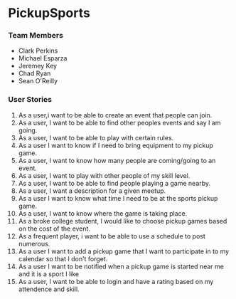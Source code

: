 PickupSports
============

### Team Members

* Clark Perkins
* Michael Esparza
* Jeremey Key
* Chad Ryan
* Sean O'Reilly


### User Stories

1. As a user,i want to be able to create an event that people can join.
2. As a user, I want to be able to find other peoples events and say I am going.
3. As a user, I want to be able to play with certain rules.
4. As a user I want to know if I need to bring equipment to my pickup game.
5. As a user, I want to know how many people are coming/going to an event.
5. As a user, I want to play with other people of my skill level.
6. As a user, I want to be able to find people playing a game nearby.
7. As a user, I want a description for a given meetup.
8. As a user I want to know what time I need to be at the sports pickup game.
9. As a user, I want to know where the game is taking place. 
10. As a broke college student, I would like to choose pickup games based on the cost of the event.
11. As a frequent player, i want to be able to use a schedule to post numerous. 
12. As a user I want to add a pickup game that I want to participate in to my calendar so that I don't forget.
13. As a user I want to be notified when a pickup game is started near me and it is a sport I like
14. As a user, I want to be able to login and have a rating based on my attendence and skill.
